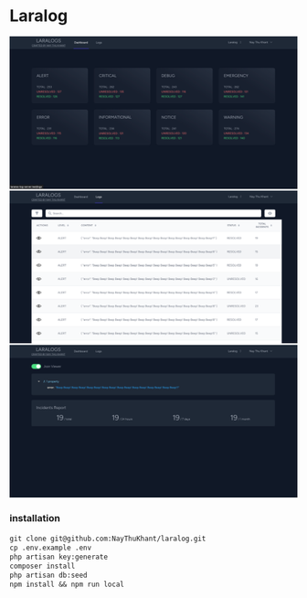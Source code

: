 # Laralog


![Dashboard](docs/screenshots/dashboard.png)
![Logs](docs/screenshots/logs.png)
![Log](docs/screenshots/log.png)



### installation

```
git clone git@github.com:NayThuKhant/laralog.git
cp .env.example .env
php artisan key:generate
composer install
php artisan db:seed 
npm install && npm run local
```
